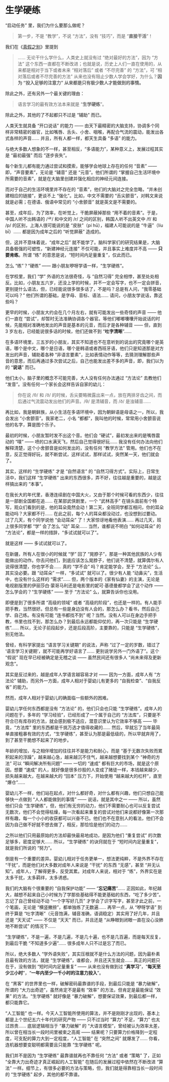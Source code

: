 # 生学硬练

“启动任务” 里，我们为什么要那么做呢？

> 第一步，不是 “教学”，不说 “方法”，没有 “技巧”，而是 “**直接干活**”！

我们在《[真假之别](2024-01-09-真假之别.md)》里提到

> …… 无论干什么学什么，人类史上就没有过 “绝对最好的方法”，因为 “方法” 这个东西一直都在不断改进；也就是说，历史上人们一直在使用的，从来都是相对于当下或者未来 “相对落后” 或者 “不尽完善” 的 “方法”，可 “相对落后或者不尽完善的方法” 从来也没有阻止少数人学会学好，为什么？**因为 “投入足够的注意力” 从来都是只有极少数人才能做到的事情。**

除此之外，还有另外一个最关键的理由：

> 语言学习的最有效方法本来就是 “**生学硬练**”。

除此之外，其他的了不起都只不过是 “辅助” 而已。

人类天生就具备 “开口说话” 的能力 —— 由天下最精密的大脑支持，协调多个同样非常精密的器官，比如嘴唇、舌头、小舍、咽喉，再配合气流的震动，能发出各式各样的声音…… 并且，所有人都一样，都天生具备 “多语” 的能力。

与绝大多数人想象的不一样，甚至相反，“多语能力”，某种意义上，发展过程其实是 “最初最强” 而后 “逐步丧失”。

每个新生儿都有能力通过尝试和摸索，能够学会地球上存在的任何 “音素” —— 即，“声音要素”，无论是 “辅音” 还是 “元音”。他们所谓的 “掌握自己生活环境中所需要的音素”，就是在大脑里创建并强化相应的神经元间连接。

而对于自己的生活环境里并不存在的 “音素”，他们的大脑对之完全忽略，“并未创建相应的链接”，更谈不上 “强化”。比如，中文不需要的 “舌尖颤音”，对韩文来说就是必需；在德语、俄语中常见的 “小舍颤音” 就是英文是不需要的。

甚至，成年后，为了效率，在听觉上，干脆屏蔽掉那些 “用不着的音素”。于是，中国人听不出韩语的 /ᄅ/ 和中文的 /r/ 之间的区别，韩国人听不出英文中 /f/ 和 /p/ 的区别，上海人很可能说的是 “皮肤”（pí hū），福建人可能说的是 “牛逼”（líu bī）…… 都是因为成年之后的 “听觉屏蔽” 造成的。

但，这并不意味着说，“成年之后” 就不能学了。脑科学家们的研究结果是，大脑具备极强的可塑性，“新建神经元连接” 不仅可能，并且事实上难度并不高 —— **只要肯练**。所谓 “练” 的意思是说，“短时间内足量重复”，仅此而已。

怎么 “练”？“硬练” —— 跟小朋友咿呀学语一样，“生学硬练”。

在学校里，我们 “学” 外语的方法很奇怪，与 “自然习得” 完全相悖，甚至处处相反。比如，小朋友五六岁，还没上学的时候，并不一定会写字，也不一定会拼音，更别提什么语法，但，已经能说很多很多话了，不是吗？总是有人问，“我零基础可以吗？” 他们所谓的基础，是字母、音标、语法…… 请问，小朋友学说话，靠这些吗？

更早的时候，小朋友大约会在几个月左右，就有可能发出一些奇怪的声音 —— 他们一直在 “尝试”，却暂时无法准确协调各个器官。等他们嘟嘟囔囔开始说话的时候，先能相对准确地发出的声音是基本的元音，而后才是各种辅音 —— 但，直到 3 岁左右，已经能说很多话的时候，他们还做不到 “**吐字清晰**”……

在多语环境里，三五岁的小朋友，其实不知道也不在意听到的说出的究竟哪个是英语，哪个是中文，哪个是日语，哪个是韩语或者西班牙语，他们只是知道那是对方发出的声音，辅助着各种 “非语言要素”，比如表情动作等等，去猜测理解那些声音的意思，而后再通过多次尝试之后，自己也能发出差不多的声音，即，我们以为的 “**说话**” 而已。

他们太小，脑子里的概念不可能完善，大人没有任何办法通过 “方法论” 去教他们 “发音”。没有任何一个家长会这样告诉自家的幼儿：

> 你在说 /θ/ 和 /ð/ 的时候，舌尖要略微露出来一点，放在两排牙齿之间，而后通过气流震动发出他们的声音。/θ/ 是清辅音，而 /ð/ 是浊辅音……

再比如，我是朝鲜族，从小生活在多语环境中，因为朝鲜语是母语之一，所以，我会发出 “小舍颤音”。我家老二，小名 “都都”，我叫他的时候，常常用小舍颤音说他的名字，算是图个乐子。

最初的时候，小朋友暂时发不出这个音。他们会 “硬试”，最初发出来的是嘴唇震动的 “噗” —— 喷的口水满天飞，然后自己觉得很好玩…… 我没有任何办法向他们解释清楚，这个小舍颤音是如何发出的，没有任何 “教学方法” 管用。他们也不在意，反正觉得好玩，就不断尝试，这样试试，那样试试，突然某一天，他们就会了。

其实，这样的 “生学硬练” 才是 “自然语言” 的 “自然习得方式”。实际上，日常生活中，我们这样 “生学硬练” 出来的东西很多，弄不好，往往越是重要的，越是这样搞出来的 “本事”。

在我长大的年代里，香港连续剧在中国大火，又由于那个时候可看的东西少，往往是一部剧全国都在追…… 在某部武侠剧里，一个 “武林高手” 在镜头面前有个特写，观众们看到的是，他的耳朵竟然会动！第二天，全班同学都互相问，你的耳朵能动吗？大家都不行…… 在此之前，每个人的耳朵都没动过，也没想到过要动。过了几天，有个同学说他 “会动耳朵” 了！大家惊讶地看他表演…… 再过几天，班上很多同学都 “学” 会了怎么 “动” 耳朵…… 当然，谁都说不明白 “如何动耳朵” 的 “方法论”，都是一样的措辞，“多试试就可以了”。

就是这样 —— 多试试就可以了。

在新疆，所有人在很小的时候就 “学” 回了 “晃脖子”，那是一种其他民族的人少有能做出的动作。你去问他们，到底应该怎么晃脖子，他们说不清楚，就算偶尔有人说得很清楚，你也学不会…… 真的 “学不会” 吗？肯定能学会，至于 “方法论” 么，其实没必要。跟 “动耳朵” 一样，“多试试” 就可以了。很少有人能 “动鼻尖”，生活中，也没有什么这样的 “需求”…… 但，两个版本的《家有仙妻》的主演，无论是电视剧版里的伊丽莎白·蒙哥马利还是电影里的妮可·基德曼都学会了这个动作 —— 怎么学会的？“生学硬练” —— 至于 “方法论” 么，就算告诉你也没用。

即便是到了很多所谓 “高级的领域” 或者 “高级的阶段”，也还是一样的。有人能手把手教，当然很好。但总有一些是身边没有人会的，那怎么办？看书，然后自己学、自己练。有没有可能 “连书都找不到” 呢？当然。没有人可以在身边手把手教，书里也找不到，那怎么办？到最后永远都能仰仗的，再一次只能是 “生学硬练”…… 所以，无论子前段起步，还是后段高阶，主要靠的，只能是 “生学硬练”，别无他法。

曾经，有科学家提出 “语言学习关键期” 的说法，声称 “过了一定的岁数，错过了 ‘语言学习关键期’，就不可能再学好语言了…… 更别说学另外一门外语了”。这个 “假说” 现在早已经被确定是无稽之谈 —— 虽然民间还有很多人 “尚未来得及更新观念”。

其实是反过来的，越是成年人学语言越容易才对 —— 因为一方面，成年人有 “方法论” 辅助，而另外一方面，成年人相对于婴幼儿有更多的 “自我检查”、“自我反省” 的能力。

然而，成年人相对于婴幼儿的确面临一些额外的困难。

婴幼儿学任何东西都是没有 “方法论” 的，他们只会也只能 “生学硬练”。成年人的问题在于，多年的 “学习经验”，已经形成了一个属于自己的 “方法库”，只要是不符合已有库存的方法，就会感到极不适应，潜意识里认为它效率不够高 —— 毕竟，“方法库” 里的东西都是千挑万选才值得收藏的…… 然后，早就忘了当年最简单直接粗暴有效的方式，“生学硬练”，甚至认为那是最低级的，所以早就弃用了，到了甚至干脆想不起来了的地步。

年龄的增加，与之相伴增加的往往并不是能力和耐心，而是 “基于无数次失败而累积起来的浮躁”，越来越心急，越来越沉不住气，越来越想要找到某个 “神奇的方法” 可以 “瞬间解决所有问题” —— 一切的 “速成” 都有巨大的市场，就是这个原因。想要 “速成” 的人，就好像是很多炒股的人变成了赌徒一样，本钱越来越少，损失越来越大，在越来越大的 “回本” 压力下，开始使用 “越来越大的杠杆”，直至 “爆仓”……

婴幼儿不一样，他们站在起点，对什么都好奇，对什么都有兴趣，他们只想自己能够快一点做到 “人人都能做到的事情” —— 说话，就是其中之一 —— 所以，虽然他们只会 “生学硬练”，但，他们有无穷的动力，他们不需要耐心也可以反复尝试无数次，他们不会觉得枯燥，每一次看起来重复的尝试对他们来说都好像第一次那样有趣，每一个小小的收获都可以兴奋不已。他们也不在意别人的看法，他们不会因为自己做不好就不想去做了，相反，那恰恰是他们的动力…… 

之所以他们只用最原始的方法却最快最易地成功，是因为他们 “重复尝试” 的次数足够多，密度足够大…… 所以，“生学硬练” 的诀窍就在于 “短时间内足量重复”，就是我们所说的 “努力”。

倒是有一个重要的差异。婴幼儿相对于任务更单一，想法更纯粹，不是外界不存在 “干扰”，而是他们对大多数对成年人来说是 “干扰” 的东西 “无感”，甚至 “并无认知”。成年人，了解得更多，反受其累。对成年人来说，相对于 “练”，外界实在是太多干扰，太多羁绊，太多诱惑。

我们的大脑有个很重要的 “自我保护功能” —— “**忘记痛苦**”…… 正因如此，年纪越大，越想不起来自己小时候为了学那些基础得不能更基础的东西，“吃了多少苦”。忘记了自己曾经动不动 “一个字写好几页” 才学会了识字写字，甚至才此之前，一个笔画，无论是 “横竖撇捺”，都单独练了无数遍…… 再早一点，从 “咿呀学语” 到终于算是 “吐字清晰”（元音饱满，辅音准确，语调稳定）其实用了好几年，并且还是 “天天试” —— 不仅是 “天天” 而已，并且还是 “从睁眼到闭眼一直在没心没肺地不断尝试” 的情况下……

“生学硬练”，不是一遍，不是几遍，不是几十遍，也不是几百遍，而是每天反复，到最后干脆 “不知道多少遍”…… 很多成年人只不过是忘了而已。

所以，绝大多数人 “学外语失败”，其实压根就不是什么方法的问题，因为最朴素且最有效的方法，就是 “生学硬练”，谁都会，并且还天生就会…… 真正的问题只在于，没有做到 “短时间内足量重复” —— 从来也没有做到过 “**真学习**”，“**每天至少三小时**”，“**一年内至少一千小时的注意力投入**”。

在 “黑客” 的世界里也一样，破解密码最靠谱的手段，到最后只能是 “暴力破解”，所谓的 “大力出奇迹”，虽然肯定不是最有 “效率” 的方法，但肯定是最能保证 “效果” 的方法。“生学硬练” 就好像是 “暴力破解”，想要保证效果，到最后都一样，都只能靠它。

“人工智能” 也一样。今天人工智能所使用的算法，并不是刚刚才出现的，基本上都是上个世纪五六十年代的研究产物 —— 只不过当时 “算力” 不足，“算力” 也太过昂贵…… 底层逻辑相当于 “暴力破解” 的 “大语言模型”，曾经被认为效率太差，所以曾在相当长一段时间里被束之高阁 —— 结果呢？只要算力价格降到一定程度，可支配的算力大到一定程度，“人工智能” 在 “突然之间” 就爆发了…… 你看，连机器想要变聪明都需要且只能靠 “生学硬练” 呢。

我们并不是因为 “生学硬练” 最靠谱就再也不靠任何 “方法” 或者 “策略” 了，正如 “全靠大力出奇迹才真正崛起的人工智能” 在随后的发展过程中依然在不断改进 “算法” 一样。细节上，有很多必要的方法与策略，但，我们就是得靠相当长一段时间的 “生学硬练” 起步，其他的都不靠谱。



